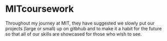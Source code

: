 # MITcoursework

Throughout my journey at MIT, they have suggested we slowly put our projects (large or small) up on gitbhub and to make it a habit for the future so that all of our skills are showcased for those who wish to see.
